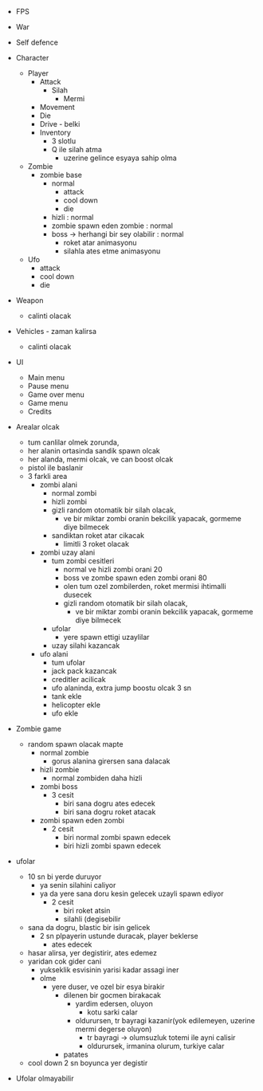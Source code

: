 * FPS
* War
* Self defence

* Character 
  * Player 
    * Attack
      * Silah
        * Mermi
    * Movement
    * Die
    * Drive - belki
    * Inventory
      * 3 slotlu
      * Q ile silah atma
        * uzerine gelince esyaya sahip olma
  * Zombie
    * zombie base
      * normal
        * attack
        * cool down 
        * die
      * hizli : normal 
      * zombie spawn eden zombie : normal
      * boss -> herhangi bir sey olabilir : normal
        * roket atar animasyonu
        * silahla ates etme animasyonu
  * Ufo
    * attack
    * cool down
    * die

* Weapon
  * calinti olacak

* Vehicles  - zaman kalirsa
  * calinti olacak 


* UI
  * Main menu
  * Pause menu
  * Game over menu
  * Game menu
  * Credits




* Arealar olcak
  * tum canlilar olmek zorunda,
  * her alanin ortasinda sandik spawn olcak
  * her alanda, mermi olcak, ve can boost olcak
  * pistol ile baslanir
  * 3 farkli area
    * zombi alani
      * normal zombi
      * hizli zombi
      * gizli random otomatik bir silah olacak, 
        * ve bir miktar zombi oranin bekcilik yapacak, gormeme diye bilmecek
      * sandiktan roket atar cikacak
        * limitli 3 roket olacak
    * zombi uzay alani
      * tum zombi cesitleri
        * normal ve hizli zombi orani 20
        * boss ve zombe spawn eden zombi orani 80
        * olen tum ozel zombilerden, roket mermisi ihtimalli dusecek
        * gizli random otomatik bir silah olacak,
          * ve bir miktar zombi oranin bekcilik yapacak, gormeme diye bilmecek
      * ufolar
        * yere spawn ettigi uzaylilar
      * uzay silahi kazancak
    * ufo alani
      * tum ufolar
      * jack pack kazancak
      * creditler acilicak
      * ufo alaninda, extra jump boostu olcak 3 sn
      * tank ekle
      * helicopter ekle
      * ufo ekle

* Zombie game
  * random spawn olacak mapte
    * normal zombie 
      * gorus alanina girersen sana dalacak
    * hizli zombie 
      * normal zombiden daha hizli
    * zombi boss
      * 3 cesit
        * biri sana dogru ates edecek
        * biri sana dogru roket atacak
    * zombi spawn eden zombi
      * 2 cesit
        * biri normal zombi spawn edecek
        * biri hizli zombi spawn edecek


* ufolar 
  * 10 sn bi yerde duruyor 
    * ya senin silahini caliyor
    * ya da yere sana doru kesin gelecek uzayli spawn ediyor
      * 2 cesit
        * biri roket atsin
        * silahli (degisebilir
  * sana da dogru, blastic bir isin gelicek
    * 2 sn plpayerin ustunde duracak, player beklerse
      * ates edecek
  * hasar alirsa, yer degistirir, ates edemez
  * yaridan cok gider cani
    * yukseklik esvisinin yarisi kadar assagi iner
    * olme
      * yere duser, ve ozel bir esya birakir
        * dilenen bir gocmen birakacak
          * yardim edersen, oluyon 
            * kotu sarki calar
          * oldurursen, tr bayragi kazanir(yok edilemeyen, uzerine mermi degerse oluyon)
              * tr bayragi -> olumsuzluk totemi ile ayni calisir
            * oldurursek, irmanina olurum, turkiye calar
        * patates
  * cool down 2 sn boyunca yer degistir



* Ufolar olmayabilir

